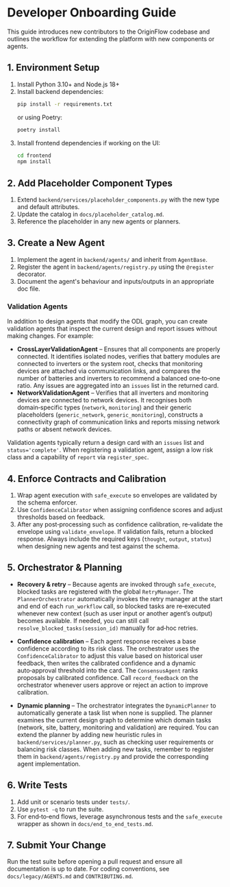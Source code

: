 # Developer Onboarding Guide

This guide introduces new contributors to the OriginFlow codebase and
outlines the workflow for extending the platform with new components or
agents.

## 1. Environment Setup

1. Install Python 3.10+ and Node.js 18+
2. Install backend dependencies:
   ```sh
   pip install -r requirements.txt
   ```
   or using Poetry:
   ```sh
   poetry install
   ```
3. Install frontend dependencies if working on the UI:
   ```sh
   cd frontend
   npm install
   ```

## 2. Add Placeholder Component Types

1. Extend `backend/services/placeholder_components.py` with the new type
   and default attributes.
2. Update the catalog in `docs/placeholder_catalog.md`.
3. Reference the placeholder in any new agents or planners.

## 3. Create a New Agent

1. Implement the agent in `backend/agents/` and inherit from
   `AgentBase`.
2. Register the agent in `backend/agents/registry.py` using the
   `@register` decorator.
3. Document the agent's behaviour and inputs/outputs in an appropriate
   doc file.

### Validation Agents

In addition to design agents that modify the ODL graph, you can create
validation agents that inspect the current design and report issues
without making changes.  For example:

- **CrossLayerValidationAgent** – Ensures that all components are
  properly connected.  It identifies isolated nodes, verifies that
  battery modules are connected to inverters or the system root,
  checks that monitoring devices are attached via communication
  links, and compares the number of batteries and inverters to
  recommend a balanced one‑to‑one ratio.  Any issues are
  aggregated into an ``issues`` list in the returned card.
- **NetworkValidationAgent** – Verifies that all inverters and
  monitoring devices are connected to network devices.  It recognises
  both domain‑specific types (`network`, `monitoring`) and their
  generic placeholders (`generic_network`, `generic_monitoring`),
  constructs a connectivity graph of communication links and reports
  missing network paths or absent network devices.

Validation agents typically return a design card with an ``issues`` list
and ``status='complete'``.  When registering a validation agent,
assign a low risk class and a capability of ``report`` via
`register_spec`.

## 4. Enforce Contracts and Calibration

1. Wrap agent execution with `safe_execute` so envelopes are validated
   by the schema enforcer.
2. Use `ConfidenceCalibrator` when assigning confidence scores and
   adjust thresholds based on feedback.
3. After any post‑processing such as confidence calibration, re‑validate
   the envelope using `validate_envelope`. If validation fails, return a
   blocked response. Always include the required keys (`thought`,
   `output`, `status`) when designing new agents and test against the
   schema.

## 5. Orchestrator & Planning

* **Recovery & retry** – Because agents are invoked through
  `safe_execute`, blocked tasks are registered with the global
  `RetryManager`.  The `PlannerOrchestrator` automatically invokes the
  retry manager at the start and end of each `run_workflow` call, so
  blocked tasks are re‑executed whenever new context (such as user input
  or another agent’s output) becomes available. If needed, you can still
  call `resolve_blocked_tasks(session_id)` manually for ad‑hoc retries.

* **Confidence calibration** – Each agent response receives a base
  confidence according to its risk class. The orchestrator uses the
  `ConfidenceCalibrator` to adjust this value based on historical user
  feedback, then writes the calibrated confidence and a dynamic
  auto‑approval threshold into the card. The `ConsensusAgent` ranks
  proposals by calibrated confidence. Call `record_feedback` on the
  orchestrator whenever users approve or reject an action to improve
  calibration.

* **Dynamic planning** – The orchestrator integrates the `DynamicPlanner`
  to automatically generate a task list when none is supplied. The
  planner examines the current design graph to determine which domain
  tasks (network, site, battery, monitoring and validation) are
  required. You can extend the planner by adding new heuristic rules in
  `backend/services/planner.py`, such as checking user requirements or
  balancing risk classes. When adding new tasks, remember to register
  them in `backend/agents/registry.py` and provide the corresponding
  agent implementation.

## 6. Write Tests

1. Add unit or scenario tests under `tests/`.
2. Use `pytest -q` to run the suite.
3. For end‑to‑end flows, leverage asynchronous tests and the
   `safe_execute` wrapper as shown in `docs/end_to_end_tests.md`.

## 7. Submit Your Change

Run the test suite before opening a pull request and ensure all
documentation is up to date. For coding conventions, see `docs/legacy/AGENTS.md`
and `CONTRIBUTING.md`.

